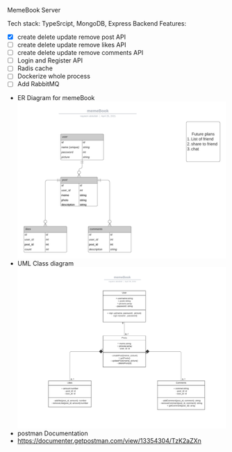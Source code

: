 MemeBook Server

Tech stack: TypeSrcipt, MongoDB, Express
Backend Features:

- [x] create delete update remove post API
- [ ] create delete update remove likes API
- [ ] create delete update remove comments API
- [ ] Login and Register API
- [ ] Radis cache
- [ ] Dockerize whole process
- [ ] Add RabbitMQ

- ER Diagram for memeBook
  ![ERD](./diagrams/memeBook.png)
- UML Class diagram
  ![UML](./diagrams/UMLClass_diagram_memeBook.png)
- postman Documentation
- https://documenter.getpostman.com/view/13354304/TzK2aZXn
